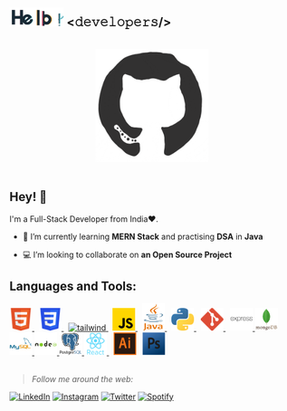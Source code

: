 <div>
<h2> <img src="https://github.com/Deepam4u/Deepam4u/blob/95aa49ea33875b12bfed610041ca053cd7e9f4a3/hello.gif" width="96"> <𝚍𝚎𝚟𝚎𝚕𝚘𝚙𝚎𝚛𝚜/></h2>
</div>
<br>

<div align="center">
<img src="https://github.com/Deepam4u/Deepam4u/blob/5d654e9463607181fe076f2041a01cda3c8f2eff/octo.gif" alt="GitHub Logo" width="200" height="200" />
</div>
<br>

## Hey! 👋
I'm a Full-Stack Developer from India❤️.
<br>

- 🌱 I’m currently learning **MERN Stack** and practising **DSA** in **Java**

- 💻 I’m looking to collaborate on **an Open Source Project**

## Languages and Tools:
<p> <a href="https://www.w3.org/html/" target="_blank"> <img src="https://github.com/Deepam4u/Deepam4u/blob/022883db4b3aea02ec5d0f57756cef4f88d13197/HTML5_badge-700x700.png" alt="html5" width="40" height="40"/> </a> &nbsp <a href="https://www.w3schools.com/css/" target="_blank"> <img src="https://github.com/Deepam4u/Deepam4u/blob/022883db4b3aea02ec5d0f57756cef4f88d13197/CSS3_logo.svg.png" alt="css3" width="40" height="40"/> </a> &nbsp <a href="https://tailwindcss.com/" target="_blank" rel="noreferrer"> <img src="https://www.vectorlogo.zone/logos/tailwindcss/tailwindcss-icon.svg" alt="tailwind" width="40" height="40"/> </a> &nbsp <a href="https://www.w3schools.com/js/" target="_blank"> <img src="https://github.com/Deepam4u/Deepam4u/blob/b655d31741ff2ef86dc99db345d5d48f429ad8a1/javascript.png" width="40" height="40"/> </a> &nbsp <a href="https://www.java.com/" target="_blank"> <img src="https://github.com/Deepam4u/Deepam4u/blob/022883db4b3aea02ec5d0f57756cef4f88d13197/Java_logo-414x700.png" alt="java" width="40" height="48"/> </a> &nbsp <a href="https://www.python.org/" target="_blank"> <img src="https://github.com/Deepam4u/Deepam4u/blob/022883db4b3aea02ec5d0f57756cef4f88d13197/Python_logo_icon-700x697.png" alt="python" width="40" height="40"/> </a> &nbsp <a href="https://git-scm.com/" target="_blank"> <img src="https://github.com/Deepam4u/Deepam4u/blob/022883db4b3aea02ec5d0f57756cef4f88d13197/Git_Logo-700x700.png" alt="git" width="40" height="40"/> </a> &nbsp <a href="https://www.adobe.com/in/products/illustrator.html" target="_blank"> <a href="https://expressjs.com" target="_blank" rel="noreferrer"> <img src="https://raw.githubusercontent.com/devicons/devicon/master/icons/express/express-original-wordmark.svg" alt="express" width="40" height="40"/> </a> <a href="https://www.mongodb.com/" target="_blank" rel="noreferrer"> <img src="https://raw.githubusercontent.com/devicons/devicon/master/icons/mongodb/mongodb-original-wordmark.svg" alt="mongodb" width="40" height="40"/> </a> <a href="https://www.mysql.com/" target="_blank" rel="noreferrer"> <img src="https://raw.githubusercontent.com/devicons/devicon/master/icons/mysql/mysql-original-wordmark.svg" alt="mysql" width="40" height="40"/> </a> <a href="https://nodejs.org" target="_blank" rel="noreferrer"> <img src="https://raw.githubusercontent.com/devicons/devicon/master/icons/nodejs/nodejs-original-wordmark.svg" alt="nodejs" width="40" height="40"/> </a> <a href="https://www.postgresql.org" target="_blank" rel="noreferrer"> <img src="https://raw.githubusercontent.com/devicons/devicon/master/icons/postgresql/postgresql-original-wordmark.svg" alt="postgresql" width="40" height="40"/> </a> <a href="https://reactjs.org/" target="_blank" rel="noreferrer"> <img src="https://raw.githubusercontent.com/devicons/devicon/master/icons/react/react-original-wordmark.svg" alt="react" width="40" height="40"/> </a> &nbsp <img src="https://github.com/Deepam4u/Deepam4u/blob/022883db4b3aea02ec5d0f57756cef4f88d13197/Adobe_Illustrator_Logo-700x674.png" alt="illustrator" width="40" height="40"/> </a> &nbsp <a href="https://www.adobe.com/in/products/photoshop.html" target="_blank"> <img src="https://github.com/Deepam4u/Deepam4u/blob/022883db4b3aea02ec5d0f57756cef4f88d13197/Adobe_Photoshop_CS4_Logo-675x700.png" alt="photoshop" width="40" height="40"/> </a>
<br>
<br>
  

> <i>Follow me around the web:</i><br>

<a href="https://www.linkedin.com/in/deepamjyoti-sahoo/" target="_blank"><img src="https://img.shields.io/badge/LinkedIn-%230077B5.svg?&style=flat-square&logo=linkedin&logoColor=white" alt="LinkedIn"></a>
<a href="https://www.instagram.com/_deep.tf_/" target="_blank"><img src="https://img.shields.io/badge/Instagram-%23E4405F.svg?&style=flat-square&logo=instagram&logoColor=white" alt="Instagram"></a>
<a href="https://twitter.com/DeepamjyotiSah1" target="_blank"><img src="https://img.shields.io/badge/Twitter-%231DA1F2.svg?&style=flat-square&logo=twitter&logoColor=white" alt="Twitter"></a>
<a href="https://open.spotify.com/user/31eo2e3pae6jmpv7qmeale57c5iu" target="_blank"><img src="https://img.shields.io/badge/Spotify-%231ED760.svg?&style=flat-square&logo=spotify&logoColor=white" alt="Spotify"></a>
